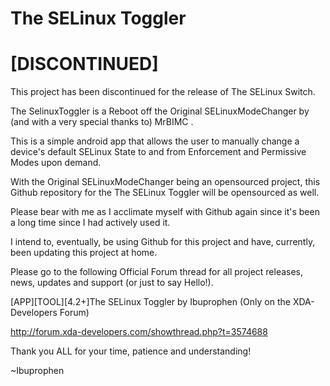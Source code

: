 # The SELinux Toggler
# [DISCONTINUED]

This project has been discontinued for the release of The SELinux Switch. 

The SelinuxToggler is a Reboot off the Original SELinuxModeChanger by (and with a very special thanks to) MrBIMC .

This is a simple android app that allows the user to manually change a device's default SELinux State to and from Enforcement and Permissive Modes upon demand.

With the Original SELinuxModeChanger being an opensourced project, this Github repository for the The SELinux Toggler  will be opensourced as well.

Please bear with me as I acclimate myself with Github again since it's been a long time since I had actively used it. 

I intend to, eventually, be using Github for this project and have, currently, been updating this project at home.

Please go to the following Official Forum thread for all project releases, news, updates and support (or just to say Hello!). 

[APP][TOOL][4.2+]The SELinux Toggler by Ibuprophen (Only on the XDA-Developers Forum)

http://forum.xda-developers.com/showthread.php?t=3574688

Thank you ALL for your time, patience and understanding! 


~Ibuprophen


